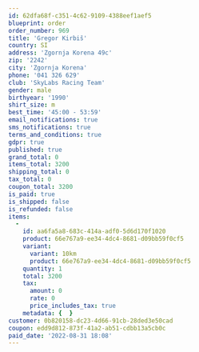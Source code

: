 ```yaml
---
id: 62dfa68f-c351-4c62-9109-4388eef1aef5
blueprint: order
order_number: 969
title: 'Gregor Kirbiš'
country: SI
address: 'Zgornja Korena 49c'
zip: '2242'
city: 'Zgornja Korena'
phone: '041 326 629'
club: 'SkyLabs Racing Team'
gender: male
birthyear: '1990'
shirt_size: m
best_time: '45:00 - 53:59'
email_notifications: true
sms_notifications: true
terms_and_conditions: true
gdpr: true
published: true
grand_total: 0
items_total: 3200
shipping_total: 0
tax_total: 0
coupon_total: 3200
is_paid: true
is_shipped: false
is_refunded: false
items:
  -
    id: aa6fa5a8-683c-414a-adf0-5d6d170f1020
    product: 66e767a9-ee34-4dc4-8681-d09bb59f0cf5
    variant:
      variant: 10km
      product: 66e767a9-ee34-4dc4-8681-d09bb59f0cf5
    quantity: 1
    total: 3200
    tax:
      amount: 0
      rate: 0
      price_includes_tax: true
    metadata: {  }
customer: 0b820158-dc23-4d66-91cb-28ded3e50cad
coupon: edd9d812-873f-41a2-ab51-cdbb13a5cb0c
paid_date: '2022-08-31 18:08'
---
```

